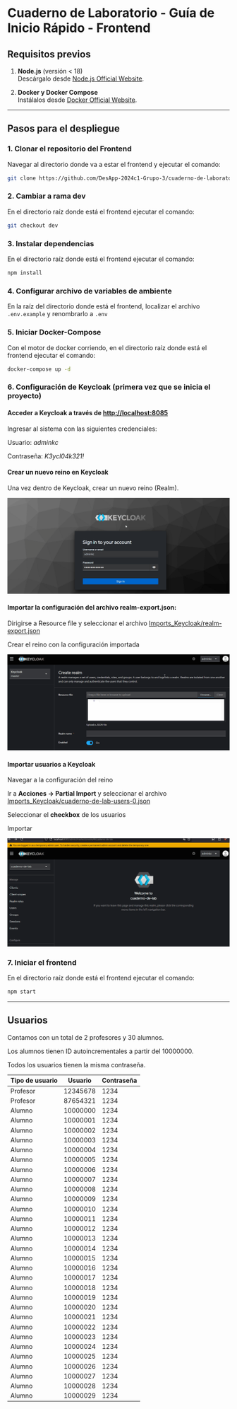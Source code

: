 # Cuaderno de Laboratorio - Guía de Inicio Rápido - Frontend

## **Requisitos previos**

1. **Node.js** (versión < 18)  
   Descárgalo desde [Node.js Official Website](https://nodejs.org/).

2. **Docker y Docker Compose**  
   Instálalos desde [Docker Official Website](https://www.docker.com/).

---

## **Pasos para el despliegue**

### 1. Clonar el repositorio del Frontend

Navegar al directorio donde va a estar el frontend y ejecutar el comando:

```bash
git clone https://github.com/DesApp-2024c1-Grupo-3/cuaderno-de-laboratorio-front.git
```

### 2. Cambiar a rama dev

En el directorio raíz donde está el frontend ejecutar el comando:

```bash
git checkout dev
```

### 3. Instalar dependencias

En el directorio raíz donde está el frontend ejecutar el comando:

```bash
npm install
```

### 4. Configurar archivo de variables de ambiente

En la raíz del directorio donde está el frontend, localizar el archivo `.env.example` y renombrarlo a `.env`

### 5. Iniciar Docker-Compose

Con el motor de docker corriendo, en el directorio raíz donde está el frontend ejecutar el comando:

```bash
docker-compose up -d
```

### 6. Configuración de Keycloak (primera vez que se inicia el proyecto)

#### Acceder a Keycloak a través de [http://localhost:8085](http://localhost:8085)

Ingresar al sistema con las siguientes credenciales:

Usuario: _adminkc_

Contraseña: _K3ycl04k321!_

#### Crear un nuevo reino en Keycloak

Una vez dentro de Keycloak, crear un nuevo reino (Realm).

![Create_New_Realm](assets/createNewRealm.gif)

#### Importar la configuración del archivo realm-export.json:

Dirigirse a Resource file y seleccionar el archivo [Imports_Keycloak/realm-export.json](https://raw.githubusercontent.com/DesApp-2024c1-Grupo-3/cuaderno-de-laboratorio-front/refs/heads/dev/Imports_Keycloak/realm-export.json)

<!-- Ver si el link anterior sirve para futuras actualizaciones del repo -->

Crear el reino con la configuración importada

![Import_Settings](assets/importSettings.gif)

#### Importar usuarios a Keycloak

Navegar a la configuración del reino

Ir a **Acciones -> Partial Import** y seleccionar el archivo [Imports_Keycloak/cuaderno-de-lab-users-0.json](https://raw.githubusercontent.com/DesApp-2024c1-Grupo-3/cuaderno-de-laboratorio-front/refs/heads/dev/Imports_Keycloak/cuaderno-de-lab-users-0.json)

<!-- Ver si el link anterior sirve para futuras actualizaciones del repo -->

Seleccionar el **checkbox** de los usuarios

Importar

![Import_Users](assets/importusers.gif)

### 7. Iniciar el frontend

En el directorio raíz donde está el frontend ejecutar el comando:

```bash
npm start
```

---

## **Usuarios**

Contamos con un total de 2 profesores y 30 alumnos.

Los alumnos tienen ID autoincrementales a partir del 10000000.

Todos los usuarios tienen la misma contraseña.

| Tipo de usuario | Usuario  | Contraseña |
| --------------- | -------- | ---------- |
| Profesor        | 12345678 | 1234       |
| Profesor        | 87654321 | 1234       |
| Alumno          | 10000000 | 1234       |
| Alumno          | 10000001 | 1234       |
| Alumno          | 10000002 | 1234       |
| Alumno          | 10000003 | 1234       |
| Alumno          | 10000004 | 1234       |
| Alumno          | 10000005 | 1234       |
| Alumno          | 10000006 | 1234       |
| Alumno          | 10000007 | 1234       |
| Alumno          | 10000008 | 1234       |
| Alumno          | 10000009 | 1234       |
| Alumno          | 10000010 | 1234       |
| Alumno          | 10000011 | 1234       |
| Alumno          | 10000012 | 1234       |
| Alumno          | 10000013 | 1234       |
| Alumno          | 10000014 | 1234       |
| Alumno          | 10000015 | 1234       |
| Alumno          | 10000016 | 1234       |
| Alumno          | 10000017 | 1234       |
| Alumno          | 10000018 | 1234       |
| Alumno          | 10000019 | 1234       |
| Alumno          | 10000020 | 1234       |
| Alumno          | 10000021 | 1234       |
| Alumno          | 10000022 | 1234       |
| Alumno          | 10000023 | 1234       |
| Alumno          | 10000024 | 1234       |
| Alumno          | 10000025 | 1234       |
| Alumno          | 10000026 | 1234       |
| Alumno          | 10000027 | 1234       |
| Alumno          | 10000028 | 1234       |
| Alumno          | 10000029 | 1234       |
